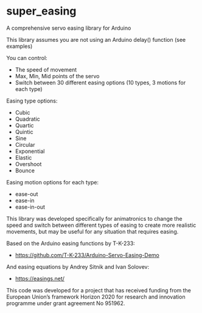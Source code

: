 # super_easing
A comprehensive servo easing library for Arduino

This library assumes you are not using an Arduino delay() function (see examples)

  You can control:
  - The speed of movement
  - Max, Min, Mid points of the servo
  - Switch between 30 different easing options (10 types, 3 motions for each type)

Easing type options:
  - Cubic
  - Quadratic
  - Quartic
  - Quintic
  - Sine
  - Circular
  - Exponential
  - Elastic
  - Overshoot
  - Bounce

Easing motion options for each type:
  - ease-out
  - ease-in
  - ease-in-out

This library was developed specifically for animatronics to change the speed and switch between different types of easing to create more realistic movements, but may be useful for any situation that requires easing.

Based on the Arduino easing functions by T-K-233: 
  * https://github.com/T-K-233/Arduino-Servo-Easing-Demo

And easing equations by Andrey Sitnik and Ivan Solovev:
  * https://easings.net/ 

This code was developed for a project that has received funding from the European Union’s framework Horizon 2020 for research and innovation programme under grant agreement No 951962.
